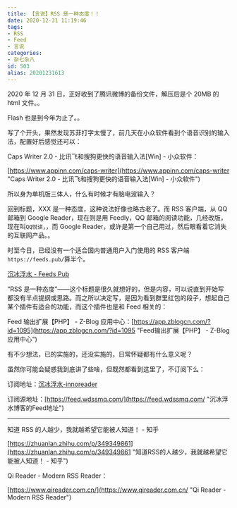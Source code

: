 ```yaml
---
title: 【言说】RSS 是一种态度！！
date: 2020-12-31 11:19:46
tags:
- RSS
- Feed
- 言说
categories:
- 杂七杂八
id: 503
alias: 20201231613
---
```


2020 年 12 月 31 日，正好收到了腾讯微博的备份文件，解压后是个 20MB 的 html 文件。。

Flash 也是到今年为止了。。

<!-- more -->

写了个开头，果然发现苏菲打字太慢了，前几天在小众软件看到个语音识别的输入法，配置好后感觉还可以：

Caps Writer 2.0 - 比讯飞和搜狗更快的语音输入法[Win] - 小众软件：

[https://www.appinn.com/caps-writer](https://www.appinn.com/caps-writer "Caps Writer 2.0 - 比讯飞和搜狗更快的语音输入法[Win] - 小众软件")

所以身为单机版三体人，什么有时候才有脑电波输入？

回到标题，XXX 是一种态度，这种说法好像也略古老了。而 RSS 客户端，从 QQ 邮箱到 Google Reader，现在则是用 Feedly，QQ 邮箱的阅读功能，几经改版，现在叫`QQ悦读`，，而 Google Reader，或许是第一个自己用过，然后眼看着它消失的互联网产品。。

时至今日，已经没有一个适合国内普通用户入门使用的 RSS 客户端`https://feeds.pub/`算半个。

[沉冰浮水 - Feeds Pub](https://feeds.pub/feed/https%3A%2F%2Ffeed.wdssmq.com "沉冰浮水")

“RSS 是一种态度”——这个标题是很久就想好的，但是内容，可以说直到开始写都没有半点提纲或思路。而之所以决定写，是因为看到群里红包的段子，想起自己某个插件有适合的功能，而这个插件也是和 Feed 相关的：

Feed 输出扩展【PHP】 - Z-Blog 应用中心：[https://app.zblogcn.com/?id=1095](https://app.zblogcn.com/?id=1095 "Feed输出扩展【PHP】 - Z-Blog 应用中心")

有不少想法，已的实施的，还没实施的，日常怀疑都有什么意义呢？

虽然你可能会疑惑我到底讲了些啥，但既然都看到这里了，不订阅下么：

订阅地址：<a class="mz-ShortUrl" data-alias="沉冰浮水-innoreader" href="https://www.wdssmq.com/go/沉冰浮水-innoreader" target="_blank" rel="noopener noreferrer" title="沉冰浮水-innoreader">沉冰浮水-innoreader</a>

订阅源地址：[https://feed.wdssmq.com/](https://feed.wdssmq.com/ "沉冰浮水博客的Feed地址")

-----------------

知道 RSS 的人越少，我就越希望它能被人知道！ - 知乎

[https://zhuanlan.zhihu.com/p/349349861](https://zhuanlan.zhihu.com/p/349349861 "知道RSS的人越少，我就越希望它能被人知道！ - 知乎")

Qi Reader - Modern RSS Reader：

[https://www.qireader.com.cn/](https://www.qireader.com.cn/ "Qi Reader - Modern RSS Reader")
